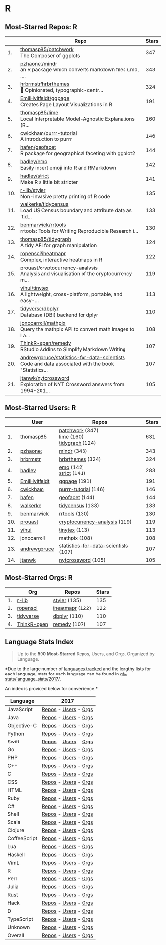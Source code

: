 
# R

## Most-Starred Repos: R

| | Repo | Stars |
|---|---|---|
| 1. | [thomasp85/patchwork](https://github.com/thomasp85/patchwork) <br/>The Composer of ggplots | 347 |
| 2. | [pzhaonet/mindr](https://github.com/pzhaonet/mindr) <br/>an R package which converts markdown files (.md, .... | 343 |
| 3. | [hrbrmstr/hrbrthemes](https://github.com/hrbrmstr/hrbrthemes) <br/>:lock_with_ink_pen: Opinionated, typographic-centr... | 324 |
| 4. | [EmilHvitfeldt/ggpage](https://github.com/EmilHvitfeldt/ggpage) <br/>Creates Page Layout Visualizations in R | 191 |
| 5. | [thomasp85/lime](https://github.com/thomasp85/lime) <br/>Local Interpretable Model-Agnostic Explanations (R... | 160 |
| 6. | [cwickham/purrr-tutorial](https://github.com/cwickham/purrr-tutorial) <br/>A introduction to purrr | 146 |
| 7. | [hafen/geofacet](https://github.com/hafen/geofacet) <br/>R package for geographical faceting with ggplot2 | 144 |
| 8. | [hadley/emo](https://github.com/hadley/emo) <br/>Easily insert emoji into R and RMarkdown | 142 |
| 9. | [hadley/strict](https://github.com/hadley/strict) <br/>Make R a little bit stricter | 141 |
| 10. | [r-lib/styler](https://github.com/r-lib/styler) <br/>Non-invasive pretty printing of R code | 135 |
| 11. | [walkerke/tidycensus](https://github.com/walkerke/tidycensus) <br/>Load US Census boundary and attribute data as 'tid... | 133 |
| 12. | [benmarwick/rrtools](https://github.com/benmarwick/rrtools) <br/>rrtools: Tools for Writing Reproducible Research i... | 130 |
| 13. | [thomasp85/tidygraph](https://github.com/thomasp85/tidygraph) <br/>A tidy API for graph manipulation | 124 |
| 14. | [ropensci/iheatmapr](https://github.com/ropensci/iheatmapr) <br/>Complex, interactive heatmaps in R | 122 |
| 15. | [prouast/cryptocurrency-analysis](https://github.com/prouast/cryptocurrency-analysis) <br/>Analysis and visualisation of the cryptocurrency m... | 119 |
| 16. | [yihui/tinytex](https://github.com/yihui/tinytex) <br/>A lightweight, cross-platform, portable, and easy-... | 113 |
| 17. | [tidyverse/dbplyr](https://github.com/tidyverse/dbplyr) <br/>Database (DBI) backend for dplyr | 110 |
| 18. | [jonocarroll/mathpix](https://github.com/jonocarroll/mathpix) <br/>Query the mathpix API to convert math images to La... | 108 |
| 19. | [ThinkR-open/remedy](https://github.com/ThinkR-open/remedy) <br/>RStudio Addins to Simplify Markdown Writing | 107 |
| 20. | [andrewgbruce/statistics-for-data-scientists](https://github.com/andrewgbruce/statistics-for-data-scientists) <br/>Code and data associated with the book "Statistics... | 107 |
| 21. | [jtanwk/nytcrossword](https://github.com/jtanwk/nytcrossword) <br/>Exploration of NYT Crossword answers from 1994-201... | 105 |

## Most-Starred Users: R

| | User | Repos | Stars |
|---|---|---|---|
| 1. | [thomasp85](https://github.com/thomasp85)  | [patchwork](https://github.com/thomasp85/patchwork)  (347) <br/>[lime](https://github.com/thomasp85/lime)  (160) <br/>[tidygraph](https://github.com/thomasp85/tidygraph)  (124) <br/> | 631 |
| 2. | [pzhaonet](https://github.com/pzhaonet)  | [mindr](https://github.com/pzhaonet/mindr)  (343) <br/> | 343 |
| 3. | [hrbrmstr](https://github.com/hrbrmstr)  | [hrbrthemes](https://github.com/hrbrmstr/hrbrthemes)  (324) <br/> | 324 |
| 4. | [hadley](https://github.com/hadley)  | [emo](https://github.com/hadley/emo)  (142) <br/>[strict](https://github.com/hadley/strict)  (141) <br/> | 283 |
| 5. | [EmilHvitfeldt](https://github.com/EmilHvitfeldt)  | [ggpage](https://github.com/EmilHvitfeldt/ggpage)  (191) <br/> | 191 |
| 6. | [cwickham](https://github.com/cwickham)  | [purrr-tutorial](https://github.com/cwickham/purrr-tutorial)  (146) <br/> | 146 |
| 7. | [hafen](https://github.com/hafen)  | [geofacet](https://github.com/hafen/geofacet)  (144) <br/> | 144 |
| 8. | [walkerke](https://github.com/walkerke)  | [tidycensus](https://github.com/walkerke/tidycensus)  (133) <br/> | 133 |
| 9. | [benmarwick](https://github.com/benmarwick)  | [rrtools](https://github.com/benmarwick/rrtools)  (130) <br/> | 130 |
| 10. | [prouast](https://github.com/prouast)  | [cryptocurrency-analysis](https://github.com/prouast/cryptocurrency-analysis)  (119) <br/> | 119 |
| 11. | [yihui](https://github.com/yihui)  | [tinytex](https://github.com/yihui/tinytex)  (113) <br/> | 113 |
| 12. | [jonocarroll](https://github.com/jonocarroll)  | [mathpix](https://github.com/jonocarroll/mathpix)  (108) <br/> | 108 |
| 13. | [andrewgbruce](https://github.com/andrewgbruce)  | [statistics-for-data-scientists](https://github.com/andrewgbruce/statistics-for-data-scientists)  (107) <br/> | 107 |
| 14. | [jtanwk](https://github.com/jtanwk)  | [nytcrossword](https://github.com/jtanwk/nytcrossword)  (105) <br/> | 105 |

## Most-Starred Orgs: R

| | Org | Repos | Stars |
|---|---|---|---|
| 1. | [r-lib](https://github.com/r-lib)  | [styler](https://github.com/r-lib/styler)  (135) <br/> | 135 |
| 2. | [ropensci](https://github.com/ropensci)  | [iheatmapr](https://github.com/ropensci/iheatmapr)  (122) <br/> | 122 |
| 3. | [tidyverse](https://github.com/tidyverse)  | [dbplyr](https://github.com/tidyverse/dbplyr)  (110) <br/> | 110 |
| 4. | [ThinkR-open](https://github.com/ThinkR-open)  | [remedy](https://github.com/ThinkR-open/remedy)  (107) <br/> | 107 |

## Language Stats Index


>Up to the **500 Most-Starred** Repos, Users, and Orgs, Organized by Language.

*Due to the large number of [languages tracked](#which-languages-are-tracked) and the lengthy lists for each language, stats for each language can be found in [gh-stats/language_stats/2017/](https://github.com/donnemartin/gh-stats/tree/master/language_stats/2017).

An index is provided below for convenience.*


| Language | 2017 |
|---|---|
| JavaScript | [Repos](https://github.com/donnemartin/gh-stats/blob/master/language_stats/2017/javascript.md#most-starred-repos-javascript) - [Users](https://github.com/donnemartin/gh-stats/blob/master/language_stats/2017/javascript.md#most-starred-users-javascript) - [Orgs](https://github.com/donnemartin/gh-stats/blob/master/language_stats/2017/javascript.md#most-starred-orgs-javascript) |
| Java | [Repos](https://github.com/donnemartin/gh-stats/blob/master/language_stats/2017/java.md#most-starred-repos-java) - [Users](https://github.com/donnemartin/gh-stats/blob/master/language_stats/2017/java.md#most-starred-users-java) - [Orgs](https://github.com/donnemartin/gh-stats/blob/master/language_stats/2017/java.md#most-starred-orgs-java) |
| Objective-C | [Repos](https://github.com/donnemartin/gh-stats/blob/master/language_stats/2017/objective-c.md#most-starred-repos-objective-c) - [Users](https://github.com/donnemartin/gh-stats/blob/master/language_stats/2017/objective-c.md#most-starred-users-objective-c) - [Orgs](https://github.com/donnemartin/gh-stats/blob/master/language_stats/2017/objective-c.md#most-starred-orgs-objective-c) |
| Python | [Repos](https://github.com/donnemartin/gh-stats/blob/master/language_stats/2017/python.md#most-starred-repos-python) - [Users](https://github.com/donnemartin/gh-stats/blob/master/language_stats/2017/python.md#most-starred-users-python) - [Orgs](https://github.com/donnemartin/gh-stats/blob/master/language_stats/2017/python.md#most-starred-orgs-python) |
| Swift | [Repos](https://github.com/donnemartin/gh-stats/blob/master/language_stats/2017/swift.md#most-starred-repos-swift) - [Users](https://github.com/donnemartin/gh-stats/blob/master/language_stats/2017/swift.md#most-starred-users-swift) - [Orgs](https://github.com/donnemartin/gh-stats/blob/master/language_stats/2017/swift.md#most-starred-orgs-swift) |
| Go | [Repos](https://github.com/donnemartin/gh-stats/blob/master/language_stats/2017/go.md#most-starred-repos-go) - [Users](https://github.com/donnemartin/gh-stats/blob/master/language_stats/2017/go.md#most-starred-users-go) - [Orgs](https://github.com/donnemartin/gh-stats/blob/master/language_stats/2017/go.md#most-starred-orgs-go) |
| PHP | [Repos](https://github.com/donnemartin/gh-stats/blob/master/language_stats/2017/php.md#most-starred-repos-php) - [Users](https://github.com/donnemartin/gh-stats/blob/master/language_stats/2017/php.md#most-starred-users-php) - [Orgs](https://github.com/donnemartin/gh-stats/blob/master/language_stats/2017/php.md#most-starred-orgs-php) |
| C++ | [Repos](https://github.com/donnemartin/gh-stats/blob/master/language_stats/2017/c++.md#most-starred-repos-c++) - [Users](https://github.com/donnemartin/gh-stats/blob/master/language_stats/2017/c++.md#most-starred-users-c++) - [Orgs](https://github.com/donnemartin/gh-stats/blob/master/language_stats/2017/c++.md#most-starred-orgs-c++) |
| C | [Repos](https://github.com/donnemartin/gh-stats/blob/master/language_stats/2017/c.md#most-starred-repos-c) - [Users](https://github.com/donnemartin/gh-stats/blob/master/language_stats/2017/c.md#most-starred-users-c) - [Orgs](https://github.com/donnemartin/gh-stats/blob/master/language_stats/2017/c.md#most-starred-orgs-c) |
| CSS | [Repos](https://github.com/donnemartin/gh-stats/blob/master/language_stats/2017/css.md#most-starred-repos-css) - [Users](https://github.com/donnemartin/gh-stats/blob/master/language_stats/2017/css.md#most-starred-users-css) - [Orgs](https://github.com/donnemartin/gh-stats/blob/master/language_stats/2017/css.md#most-starred-orgs-css) |
| HTML | [Repos](https://github.com/donnemartin/gh-stats/blob/master/language_stats/2017/html.md#most-starred-repos-html) - [Users](https://github.com/donnemartin/gh-stats/blob/master/language_stats/2017/html.md#most-starred-users-html) - [Orgs](https://github.com/donnemartin/gh-stats/blob/master/language_stats/2017/html.md#most-starred-orgs-html) |
| Ruby | [Repos](https://github.com/donnemartin/gh-stats/blob/master/language_stats/2017/ruby.md#most-starred-repos-ruby) - [Users](https://github.com/donnemartin/gh-stats/blob/master/language_stats/2017/ruby.md#most-starred-users-ruby) - [Orgs](https://github.com/donnemartin/gh-stats/blob/master/language_stats/2017/ruby.md#most-starred-orgs-ruby) |
| C# | [Repos](https://github.com/donnemartin/gh-stats/blob/master/language_stats/2017/c#.md#most-starred-repos-c#) - [Users](https://github.com/donnemartin/gh-stats/blob/master/language_stats/2017/c#.md#most-starred-users-c#) - [Orgs](https://github.com/donnemartin/gh-stats/blob/master/language_stats/2017/c#.md#most-starred-orgs-c#) |
| Shell | [Repos](https://github.com/donnemartin/gh-stats/blob/master/language_stats/2017/shell.md#most-starred-repos-shell) - [Users](https://github.com/donnemartin/gh-stats/blob/master/language_stats/2017/shell.md#most-starred-users-shell) - [Orgs](https://github.com/donnemartin/gh-stats/blob/master/language_stats/2017/shell.md#most-starred-orgs-shell) |
| Scala | [Repos](https://github.com/donnemartin/gh-stats/blob/master/language_stats/2017/scala.md#most-starred-repos-scala) - [Users](https://github.com/donnemartin/gh-stats/blob/master/language_stats/2017/scala.md#most-starred-users-scala) - [Orgs](https://github.com/donnemartin/gh-stats/blob/master/language_stats/2017/scala.md#most-starred-orgs-scala) |
| Clojure | [Repos](https://github.com/donnemartin/gh-stats/blob/master/language_stats/2017/clojure.md#most-starred-repos-clojure) - [Users](https://github.com/donnemartin/gh-stats/blob/master/language_stats/2017/clojure.md#most-starred-users-clojure) - [Orgs](https://github.com/donnemartin/gh-stats/blob/master/language_stats/2017/clojure.md#most-starred-orgs-clojure) |
| CoffeeScript | [Repos](https://github.com/donnemartin/gh-stats/blob/master/language_stats/2017/coffeescript.md#most-starred-repos-coffeescript) - [Users](https://github.com/donnemartin/gh-stats/blob/master/language_stats/2017/coffeescript.md#most-starred-users-coffeescript) - [Orgs](https://github.com/donnemartin/gh-stats/blob/master/language_stats/2017/coffeescript.md#most-starred-orgs-coffeescript) |
| Lua | [Repos](https://github.com/donnemartin/gh-stats/blob/master/language_stats/2017/lua.md#most-starred-repos-lua) - [Users](https://github.com/donnemartin/gh-stats/blob/master/language_stats/2017/lua.md#most-starred-users-lua) - [Orgs](https://github.com/donnemartin/gh-stats/blob/master/language_stats/2017/lua.md#most-starred-orgs-lua) |
| Haskell | [Repos](https://github.com/donnemartin/gh-stats/blob/master/language_stats/2017/haskell.md#most-starred-repos-haskell) - [Users](https://github.com/donnemartin/gh-stats/blob/master/language_stats/2017/haskell.md#most-starred-users-haskell) - [Orgs](https://github.com/donnemartin/gh-stats/blob/master/language_stats/2017/haskell.md#most-starred-orgs-haskell) |
| VimL | [Repos](https://github.com/donnemartin/gh-stats/blob/master/language_stats/2017/viml.md#most-starred-repos-viml) - [Users](https://github.com/donnemartin/gh-stats/blob/master/language_stats/2017/viml.md#most-starred-users-viml) - [Orgs](https://github.com/donnemartin/gh-stats/blob/master/language_stats/2017/viml.md#most-starred-orgs-viml) |
| R | [Repos](https://github.com/donnemartin/gh-stats/blob/master/language_stats/2017/r.md#most-starred-repos-r) - [Users](https://github.com/donnemartin/gh-stats/blob/master/language_stats/2017/r.md#most-starred-users-r) - [Orgs](https://github.com/donnemartin/gh-stats/blob/master/language_stats/2017/r.md#most-starred-orgs-r) |
| Perl | [Repos](https://github.com/donnemartin/gh-stats/blob/master/language_stats/2017/perl.md#most-starred-repos-perl) - [Users](https://github.com/donnemartin/gh-stats/blob/master/language_stats/2017/perl.md#most-starred-users-perl) - [Orgs](https://github.com/donnemartin/gh-stats/blob/master/language_stats/2017/perl.md#most-starred-orgs-perl) |
| Julia | [Repos](https://github.com/donnemartin/gh-stats/blob/master/language_stats/2017/julia.md#most-starred-repos-julia) - [Users](https://github.com/donnemartin/gh-stats/blob/master/language_stats/2017/julia.md#most-starred-users-julia) - [Orgs](https://github.com/donnemartin/gh-stats/blob/master/language_stats/2017/julia.md#most-starred-orgs-julia) |
| Rust | [Repos](https://github.com/donnemartin/gh-stats/blob/master/language_stats/2017/rust.md#most-starred-repos-rust) - [Users](https://github.com/donnemartin/gh-stats/blob/master/language_stats/2017/rust.md#most-starred-users-rust) - [Orgs](https://github.com/donnemartin/gh-stats/blob/master/language_stats/2017/rust.md#most-starred-orgs-rust) |
| Hack | [Repos](https://github.com/donnemartin/gh-stats/blob/master/language_stats/2017/hack.md#most-starred-repos-hack) - [Users](https://github.com/donnemartin/gh-stats/blob/master/language_stats/2017/hack.md#most-starred-users-hack) - [Orgs](https://github.com/donnemartin/gh-stats/blob/master/language_stats/2017/hack.md#most-starred-orgs-hack) |
| D | [Repos](https://github.com/donnemartin/gh-stats/blob/master/language_stats/2017/d.md#most-starred-repos-d) - [Users](https://github.com/donnemartin/gh-stats/blob/master/language_stats/2017/d.md#most-starred-users-d) - [Orgs](https://github.com/donnemartin/gh-stats/blob/master/language_stats/2017/d.md#most-starred-orgs-d) |
| TypeScript | [Repos](https://github.com/donnemartin/gh-stats/blob/master/language_stats/2017/typescript.md#most-starred-repos-typescript) - [Users](https://github.com/donnemartin/gh-stats/blob/master/language_stats/2017/typescript.md#most-starred-users-typescript) - [Orgs](https://github.com/donnemartin/gh-stats/blob/master/language_stats/2017/typescript.md#most-starred-orgs-typescript) |
| Unknown | [Repos](https://github.com/donnemartin/gh-stats/blob/master/language_stats/2017/unknown.md#most-starred-repos-unknown) - [Users](https://github.com/donnemartin/gh-stats/blob/master/language_stats/2017/unknown.md#most-starred-users-unknown) - [Orgs](https://github.com/donnemartin/gh-stats/blob/master/language_stats/2017/unknown.md#most-starred-orgs-unknown) |
| Overall | [Repos](https://github.com/donnemartin/gh-stats/blob/master/language_stats/2017/overall.md#most-starred-repos-overall) - [Users](https://github.com/donnemartin/gh-stats/blob/master/language_stats/2017/overall.md#most-starred-users-overall) - [Orgs](https://github.com/donnemartin/gh-stats/blob/master/language_stats/2017/overall.md#most-starred-orgs-overall) |